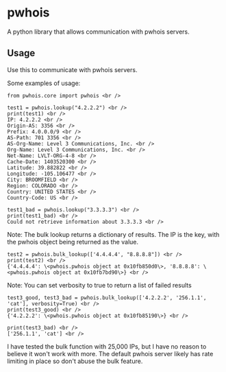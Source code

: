 pwhois
======

A python library that allows communication with pwhois servers.

Usage
---------------------
Use this to communicate with pwhois servers.

Some examples of usage:

    from pwhois.core import pwhois <br />

    test1 = pwhois.lookup("4.2.2.2") <br />
    print(test1) <br />
    IP: 4.2.2.2 <br />
    Origin-AS: 3356 <br />
    Prefix: 4.0.0.0/9 <br />
    AS-Path: 701 3356 <br />
    AS-Org-Name: Level 3 Communications, Inc. <br />
    Org-Name: Level 3 Communications, Inc. <br />
    Net-Name: LVLT-ORG-4-8 <br />
    Cache-Date: 1403520300 <br />
    Latitude: 39.882822 <br />
    Longitude: -105.106477 <br />
    City: BROOMFIELD <br />
    Region: COLORADO <br />
    Country: UNITED STATES <br />
    Country-Code: US <br />
 
    test1_bad = pwhois.lookup("3.3.3.3") <br />
    print(test1_bad) <br />
    Could not retrieve information about 3.3.3.3 <br />
 
Note: The bulk lookup returns a dictionary of results. The IP is the key, with the pwhois object being returned
as the value.<br />

    test2 = pwhois.bulk_lookup(['4.4.4.4', "8.8.8.8"]) <br />
    print(test2) <br />
    {'4.4.4.4': \<pwhois.pwhois object at 0x10fb850d0\>, '8.8.8.8': \<pwhois.pwhois object at 0x10fb7bd90\>} <br />

Note: You can set verbosity to true to return a list of failed results <br />

    test3_good, test3_bad = pwhois.bulk_lookup(['4.2.2.2', '256.1.1', 'cat'], verbosity=True) <br />
    print(test3_good) <br />
    {'4.2.2.2': \<pwhois.pwhois object at 0x10fb85190\>} <br />
    
    print(test3_bad) <br />
    ['256.1.1', 'cat'] <br />

I have tested the bulk function with 25,000 IPs, but I have no reason to believe it won't work with more. The default
pwhois server likely has rate limiting in place so don't abuse the bulk feature.